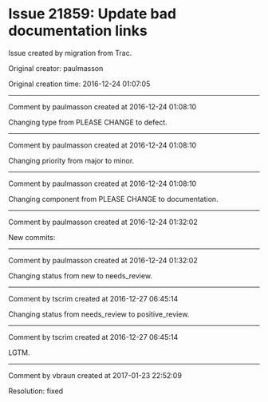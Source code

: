 # Issue 21859: Update bad documentation links

Issue created by migration from Trac.

Original creator: paulmasson

Original creation time: 2016-12-24 01:07:05




---

Comment by paulmasson created at 2016-12-24 01:08:10

Changing type from PLEASE CHANGE to defect.


---

Comment by paulmasson created at 2016-12-24 01:08:10

Changing priority from major to minor.


---

Comment by paulmasson created at 2016-12-24 01:08:10

Changing component from PLEASE CHANGE to documentation.


---

Comment by paulmasson created at 2016-12-24 01:32:02

New commits:


---

Comment by paulmasson created at 2016-12-24 01:32:02

Changing status from new to needs_review.


---

Comment by tscrim created at 2016-12-27 06:45:14

Changing status from needs_review to positive_review.


---

Comment by tscrim created at 2016-12-27 06:45:14

LGTM.


---

Comment by vbraun created at 2017-01-23 22:52:09

Resolution: fixed
